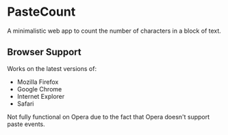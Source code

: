 # PasteCount

A minimalistic web app to count the number of characters in a block of text.

## Browser Support

Works on the latest versions of:
* Mozilla Firefox
* Google Chrome
* Internet Explorer
* Safari

Not fully functional on Opera due to the fact that Opera doesn't support paste events.
